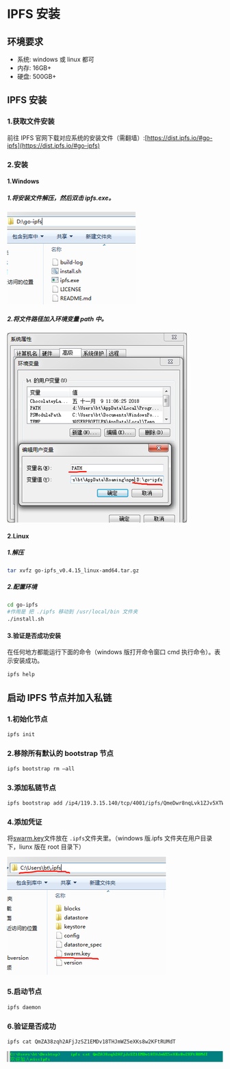 # IPFS 安装

## 环境要求

- 系统: windows 或 linux 都可
- 内存: 16GB+
- 硬盘: 500GB+

## IPFS 安装

### 1.获取文件安装

前往 IPFS 官网下载对应系统的安装文件（需翻墙）:[https://dist.ipfs.io/#go-ipfs](https://dist.ipfs.io/#go-ipfs)

### 2.安装

#### 1.Windows

##### 1.将安装文件解压，然后双击 ipfs.exe。

![](./assets/windows1.png)

##### 2.将文件路径加入环境变量 path 中。

![](./assets/windows2.png)

#### 2.Linux

##### 1.解压

```bash
tar xvfz go-ipfs_v0.4.15_linux-amd64.tar.gz
```

##### 2.配置环境

```bash
cd go-ipfs
#作用是 把 ./ipfs 移动到 /usr/local/bin 文件夹
./install.sh
```

#### 3.验证是否成功安装

在任何地方都能运行下面的命令（windows 版打开命令窗口 cmd 执行命令）。表示安装成功。

```bash
ipfs help
```

## 启动 IPFS 节点并加入私链

### 1.初始化节点

```bash
ipfs init
```

### 2.移除所有默认的 bootstrap 节点

```bash
ipfs bootstrap rm –all
```

### 3.添加私链节点

```bash
ipfs bootstrap add /ip4/119.3.15.140/tcp/4001/ipfs/QmeDwr8nqLvk1ZJv5XTW2HbuybECFAHRPiKxKpH5oc8Nbe
```

### 4.添加凭证

将[swarm.key](http://misnetwork.io/assets/lib/swarm.key)文件放在 `.ipfs`文件夹里。（windows 版.ipfs 文件夹在用户目录下，liunx 版在 root 目录下）

![](./assets/ipfs.png)

### 5.启动节点

```bash
ipfs daemon
```

### 6.验证是否成功

```bash
ipfs cat QmZA38zqh2AFjJzSZ1EMDv18THJmWZ5eXKs8w2KFtRUMdT
```

![](./assets/success.png)
